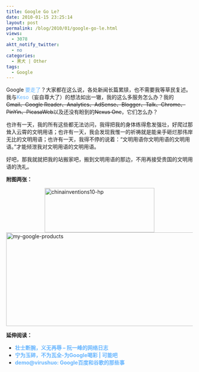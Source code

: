 ```yaml
---
title: Google Go Le?
date: 2010-01-15 23:25:14
layout: post
permalink: /blog/2010/01/google-go-le.html
views:
  - 3078
aktt_notify_twitter:
  - no
categories:
  - 黑犬 | Other
tags:
  - Google
---
```

Google&nbsp;<a title="Official Google Blog: A new approach to China" href="http://googleblog.blogspot.com/2010/01/new-approach-to-china.html" target="_blank" style="text-decoration: none; color: rgb(102, 181, 255); ">要走了</a>？大家都在这么说，各处新闻长篇累牍，也不需要我等草民复述。我与<a title="三言二拍：Google退出中国 - 对牛乱弹琴 | Playin' with IT - DonewsBlog" href="http://blog.donews.com/keso/archive/2010/01/13/1580275.aspx" target="_blank" style="text-decoration: none; color: rgb(102, 181, 255); ">Keso</a>（妄自尊大了）的想法如出一辙，我的这么多服务怎么办？我的<strike>Gmail、Google Reader、Analytics、AdSense、Blogger、Talk、Chrome、PinYin、PicasaWeb</strike>以及还没有盼到的<strike>Nexus One</strike>，它们怎么办？

也许有一天，我的所有这些都无法访问，我得把我的身体练得愈发强壮，好爬过那耸入云霄的文明用语；也许有一天，我会发现我惟一的祈祷就是能亲手砸烂那伟岸无比的文明用语；也许有一天，我得不停的说着：“文明用语你文明用语的文明用语。”才能倾泄我对文明用语的文明用语。

好吧，那我就就把我的站搬家吧，搬到文明用语的那边，不用再接受贵国的文明用语的洗礼。

**附图两张：**

<!--more-->

<img title="chinainventions10-hp" border="0" alt="chinainventions10-hp" src="http://images.zhu8.net/images/zhu8.net/GoogleGoLe_14149/chinainventions10hp.gif" width="296" height="120" style="border-right-width: 0px; display: block; float: none; border-top-width: 0px; border-bottom-width: 0px; margin-left: auto; border-left-width: 0px; margin-right: auto; " />

<img title="my-google-products" border="0" alt="my-google-products" src="http://images.zhu8.net/images/zhu8.net/GoogleGoLe_14149/mygoogleproducts.png" width="644" height="253" style="border-right-width: 0px; display: block; float: none; border-top-width: 0px; border-bottom-width: 0px; margin-left: auto; border-left-width: 0px; margin-right: auto; " />

**延伸阅读：**

*   **<a title="壮士断腕，义无再辱 - 阮一峰的网络日志" href="http://www.ruanyifeng.com/blog/2010/01/google_to_quit_china.html" target="_blank" style="text-decoration: none; color: rgb(102, 181, 255); ">壮士断腕，义无再辱 &#8211; 阮一峰的网络日志</a>**
*   **<a title="宁为玉碎，不为瓦全-为Google喝彩 | 可能吧" href="http://www.kenengba.com/post/2248.html" target="_blank" style="text-decoration: none; color: rgb(102, 181, 255); ">宁为玉碎，不为瓦全-为Google喝彩 | 可能吧</a>**
*   **<a title="demo@virushuo: Google百度和谷歌的那些事" href="http://blog.devep.net/virushuo/2010/01/14/blog56google_blogtinyfool_1_go.html" target="_blank" style="text-decoration: none; color: rgb(102, 181, 255); ">demo@virushuo: Google百度和谷歌的那些事</a>**